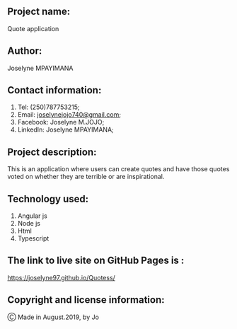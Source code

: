 ## Project name:

Quote application

## Author:

Joselyne MPAYIMANA

## Contact information:

1. Tel: (250)787753215;
2. Email: joselynejojo740@gmail.com;
3. Facebook: Joselyne M.JOJO;
4. LinkedIn: Joselyne MPAYIMANA;

## Project description:

 This is an application where users can create quotes and have those quotes voted on whether they are terrible or are inspirational. 


 ## Technology used:

 1. Angular js
 2. Node js
 3. Html
 4. Typescript

 
 ## The link to live site on GitHub Pages is :
 
 https://joselyne97.github.io/Quotess/

 ## Copyright and license information:

 &#9400; Made in August.2019, by Jo

